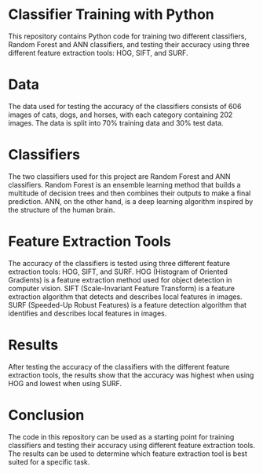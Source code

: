 # Classifier Training with Python
This repository contains Python code for training two different classifiers, Random Forest and ANN classifiers, and testing their accuracy using three different feature extraction tools: HOG, SIFT, and SURF.

# Data
The data used for testing the accuracy of the classifiers consists of 606 images of cats, dogs, and horses, with each category containing 202 images. The data is split into 70% training data and 30% test data.

# Classifiers
The two classifiers used for this project are Random Forest and ANN classifiers. Random Forest is an ensemble learning method that builds a multitude of decision trees and then combines their outputs to make a final prediction. ANN, on the other hand, is a deep learning algorithm inspired by the structure of the human brain.

# Feature Extraction Tools
The accuracy of the classifiers is tested using three different feature extraction tools: HOG, SIFT, and SURF. HOG (Histogram of Oriented Gradients) is a feature extraction method used for object detection in computer vision. SIFT (Scale-Invariant Feature Transform) is a feature extraction algorithm that detects and describes local features in images. SURF (Speeded-Up Robust Features) is a feature detection algorithm that identifies and describes local features in images.

# Results
After testing the accuracy of the classifiers with the different feature extraction tools, the results show that the accuracy was highest when using HOG and lowest when using SURF.

# Conclusion
The code in this repository can be used as a starting point for training classifiers and testing their accuracy using different feature extraction tools. The results can be used to determine which feature extraction tool is best suited for a specific task.
